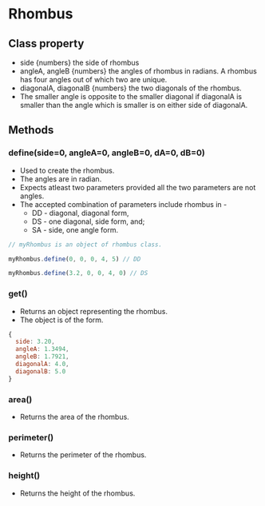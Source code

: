 # Rhombus

## Class property

* side {numbers} the side of rhombus
* angleA, angleB {numbers} the angles of rhombus in radians. A rhombus has four angles out of which two are unique.
* diagonalA, diagonalB {numbers} the two diagonals of the rhombus.
* The smaller angle is opposite to the smaller diagonal if diagonalA is smaller than the angle which is smaller is on either side of diagonalA.

## Methods

### define(side=0, angleA=0, angleB=0, dA=0, dB=0)

* Used to create the rhombus.
* The angles are in radian.
* Expects atleast two parameters provided all the two parameters are not angles.
* The accepted combination of parameters include rhombus in -
  * DD - diagonal, diagonal form,
  * DS - one diagonal, side form, and;
  * SA - side, one angle form.

```javascript
// myRhombus is an object of rhombus class.

myRhombus.define(0, 0, 0, 4, 5) // DD

myRhombus.define(3.2, 0, 0, 4, 0) // DS
```

### get()

* Returns an object representing the rhombus.
* The object is of the form.

```javascript
{
  side: 3.20,
  angleA: 1.3494,
  angleB: 1.7921,
  diagonalA: 4.0,
  diagonalB: 5.0
}
```

### area()

* Returns the area of the rhombus.

### perimeter()

* Returns the perimeter of the rhombus.

### height()

* Returns the height of the rhombus.
